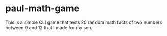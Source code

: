 # paul-math-game

This is a simple CLI game that tests 20 random math facts of two numbers between 0 and 12 that I made for my son.

